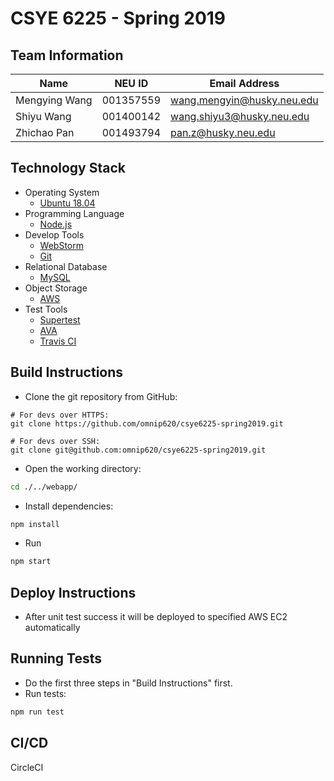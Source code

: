 # CSYE 6225 - Spring 2019

## Team Information

| Name | NEU ID | Email Address |
| --- | --- | --- |
| Mengying Wang | 001357559 | wang.mengyin@husky.neu.edu |
| Shiyu Wang | 001400142 | wang.shiyu3@husky.neu.edu |
| Zhichao Pan | 001493794 | pan.z@husky.neu.edu |

## Technology Stack
* Operating System
  * [Ubuntu 18.04](http://releases.ubuntu.com/bionic/)
* Programming Language
  * [Node.js](https://nodejs.org/en/)
* Develop Tools
  * [WebStorm](https://www.jetbrains.com/webstorm/)
  * [Git](https://git-scm.com)
* Relational Database
  * [MySQL](https://www.mysql.com)
* Object Storage
  * [AWS](https://aws.amazon.com)
* Test Tools
  * [Supertest](https://www.npmjs.com/package/supertest)
  * [AVA](https://github.com/avajs)
  * [Travis CI](https://travis-ci.org)

## Build Instructions
* Clone the git repository from GitHub:
```
# For devs over HTTPS:
git clone https://github.com/omnip620/csye6225-spring2019.git

# For devs over SSH:
git clone git@github.com:omnip620/csye6225-spring2019.git
```
* Open the working directory:
```bash
cd ./../webapp/
   ```
* Install dependencies:
```bash
npm install
   ```
* Run
```bash
npm start
   ```
## Deploy Instructions
* After unit test success it will be deployed to specified AWS EC2 automatically
## Running Tests
* Do the first three steps in "Build Instructions" first.
* Run tests:
```bash
npm run test
   ```

## CI/CD
CircleCI


